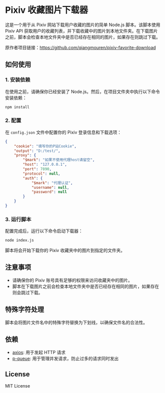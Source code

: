 # Pixiv 收藏图片下载器

这是一个用于从 Pixiv 网站下载用户收藏的图片的简单 Node.js 脚本。该脚本使用 Pixiv API 获取用户的收藏列表，并下载收藏中的图片到本地文件夹。在下载图片之前，脚本会检查本地文件夹中是否已经存在相同的图片，如果存在则跳过下载。

原作者项目链接：https://github.com/qiangmouren/pixiv-favorite-download

## 如何使用

### 1. 安装依赖

在使用之前，请确保你已经安装了 Node.js。然后，在项目文件夹中执行以下命令安装依赖：

```bash
npm install
```

### 2. 配置

在 `config.json` 文件中配置你的 Pixiv 登录信息和下载选项：

```json
{
    "cookie": "填写你的P站Cookie",
    "output": "D:/test/",
    "proxy": {
        "$mark": "如果不使用代理host请留空",
        "host": "127.0.0.1",
        "port": 7890,
        "protocol": null,
        "auth": {
            "$mark": "代理认证",
            "username": null,
            "password": null
        }
    }
}
```

### 3. 运行脚本

配置完成后，运行以下命令启动下载器：

```bash
node index.js
```

脚本将会开始下载你的 Pixiv 收藏夹中的图片到指定的文件夹。

## 注意事项

- 请确保你的 Pixiv 账号具有足够的权限来访问收藏夹中的图片。
- 脚本在下载图片之前会检查本地文件夹中是否已经存在相同的图片，如果存在则会跳过下载。

## 特殊字符处理

脚本会将图片文件名中的特殊字符替换为下划线，以确保文件名的合法性。

## 依赖

- [axios](https://www.npmjs.com/package/axios): 用于发起 HTTP 请求
- [p-queue](https://www.npmjs.com/package/p-queue): 用于管理并发请求，防止过多的请求同时发出

## License

MIT License
